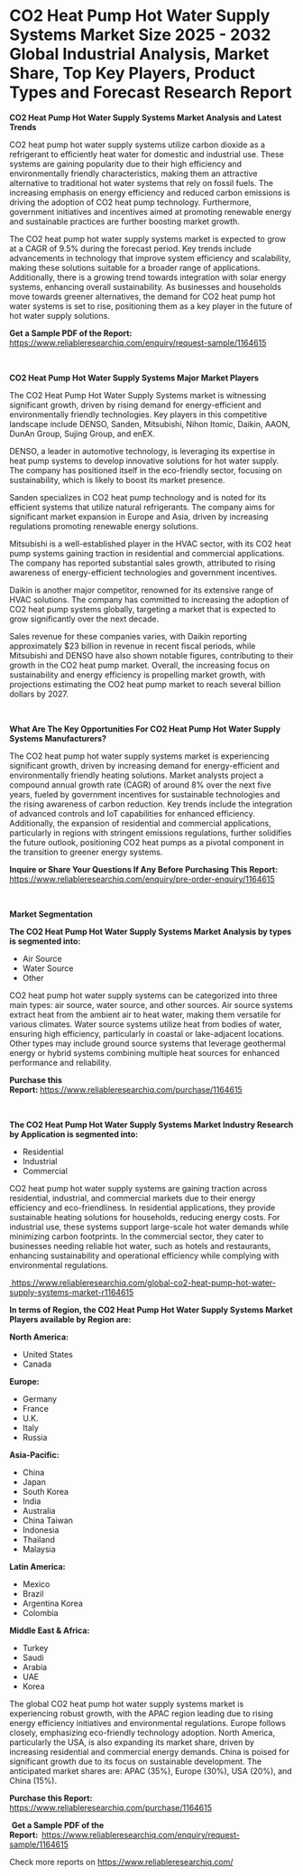 <p><h1>CO2 Heat Pump Hot Water Supply Systems Market Size 2025 - 2032 Global Industrial Analysis, Market Share, Top Key Players, Product Types and Forecast Research Report</h1></p><p><strong>CO2 Heat Pump Hot Water Supply Systems Market Analysis and Latest Trends</strong></p>
<p><p>CO2 heat pump hot water supply systems utilize carbon dioxide as a refrigerant to efficiently heat water for domestic and industrial use. These systems are gaining popularity due to their high efficiency and environmentally friendly characteristics, making them an attractive alternative to traditional hot water systems that rely on fossil fuels. The increasing emphasis on energy efficiency and reduced carbon emissions is driving the adoption of CO2 heat pump technology. Furthermore, government initiatives and incentives aimed at promoting renewable energy and sustainable practices are further boosting market growth.</p><p>The CO2 heat pump hot water supply systems market is expected to grow at a CAGR of 9.5% during the forecast period. Key trends include advancements in technology that improve system efficiency and scalability, making these solutions suitable for a broader range of applications. Additionally, there is a growing trend towards integration with solar energy systems, enhancing overall sustainability. As businesses and households move towards greener alternatives, the demand for CO2 heat pump hot water systems is set to rise, positioning them as a key player in the future of hot water supply solutions.</p></p>
<p><strong>Get a Sample PDF of the Report:&nbsp;</strong> <a href="https://www.reliableresearchiq.com/enquiry/request-sample/1164615?utm_campaign=2246&utm_medium=2&utm_source=Github&utm_content=ia&utm_term=27022025&utm_id=co2-heat-pump-hot-water-supply-systems">https://www.reliableresearchiq.com/enquiry/request-sample/1164615</a></p>
<p>&nbsp;</p>
<p><strong>CO2 Heat Pump Hot Water Supply Systems Major Market Players</strong></p>
<p><p>The CO2 Heat Pump Hot Water Supply Systems market is witnessing significant growth, driven by rising demand for energy-efficient and environmentally friendly technologies. Key players in this competitive landscape include DENSO, Sanden, Mitsubishi, Nihon Itomic, Daikin, AAON, DunAn Group, Sujing Group, and enEX.</p><p>DENSO, a leader in automotive technology, is leveraging its expertise in heat pump systems to develop innovative solutions for hot water supply. The company has positioned itself in the eco-friendly sector, focusing on sustainability, which is likely to boost its market presence.</p><p>Sanden specializes in CO2 heat pump technology and is noted for its efficient systems that utilize natural refrigerants. The company aims for significant market expansion in Europe and Asia, driven by increasing regulations promoting renewable energy solutions. </p><p>Mitsubishi is a well-established player in the HVAC sector, with its CO2 heat pump systems gaining traction in residential and commercial applications. The company has reported substantial sales growth, attributed to rising awareness of energy-efficient technologies and government incentives.</p><p>Daikin is another major competitor, renowned for its extensive range of HVAC solutions. The company has committed to increasing the adoption of CO2 heat pump systems globally, targeting a market that is expected to grow significantly over the next decade.</p><p>Sales revenue for these companies varies, with Daikin reporting approximately $23 billion in revenue in recent fiscal periods, while Mitsubishi and DENSO have also shown notable figures, contributing to their growth in the CO2 heat pump market. Overall, the increasing focus on sustainability and energy efficiency is propelling market growth, with projections estimating the CO2 heat pump market to reach several billion dollars by 2027.</p></p>
<p>&nbsp;</p>
<p><strong>What Are The Key Opportunities For CO2 Heat Pump Hot Water Supply Systems Manufacturers?</strong></p>
<p><p>The CO2 heat pump hot water supply systems market is experiencing significant growth, driven by increasing demand for energy-efficient and environmentally friendly heating solutions. Market analysts project a compound annual growth rate (CAGR) of around 8% over the next five years, fueled by government incentives for sustainable technologies and the rising awareness of carbon reduction. Key trends include the integration of advanced controls and IoT capabilities for enhanced efficiency. Additionally, the expansion of residential and commercial applications, particularly in regions with stringent emissions regulations, further solidifies the future outlook, positioning CO2 heat pumps as a pivotal component in the transition to greener energy systems.</p></p>
<p><strong>Inquire or Share Your Questions If Any Before Purchasing This Report:</strong> <a href="https://www.reliableresearchiq.com/enquiry/pre-order-enquiry/1164615?utm_campaign=2246&utm_medium=2&utm_source=Github&utm_content=ia&utm_term=27022025&utm_id=co2-heat-pump-hot-water-supply-systems">https://www.reliableresearchiq.com/enquiry/pre-order-enquiry/1164615</a></p>
<p>&nbsp;</p>
<p><strong>Market Segmentation</strong></p>
<p><strong>The CO2 Heat Pump Hot Water Supply Systems Market Analysis by types is segmented into:</strong></p>
<p><ul><li>Air Source</li><li>Water Source</li><li>Other</li></ul></p>
<p><p>CO2 heat pump hot water supply systems can be categorized into three main types: air source, water source, and other sources. Air source systems extract heat from the ambient air to heat water, making them versatile for various climates. Water source systems utilize heat from bodies of water, ensuring high efficiency, particularly in coastal or lake-adjacent locations. Other types may include ground source systems that leverage geothermal energy or hybrid systems combining multiple heat sources for enhanced performance and reliability.</p></p>
<p><strong>Purchase this Report:&nbsp;</strong><a href="https://www.reliableresearchiq.com/purchase/1164615?utm_campaign=2246&utm_medium=2&utm_source=Github&utm_content=ia&utm_term=27022025&utm_id=co2-heat-pump-hot-water-supply-systems">https://www.reliableresearchiq.com/purchase/1164615</a></p>
<p>&nbsp;</p>
<p><strong>The CO2 Heat Pump Hot Water Supply Systems Market Industry Research by Application is segmented into:</strong></p>
<p><ul><li>Residential</li><li>Industrial</li><li>Commercial</li></ul></p>
<p><p>CO2 heat pump hot water supply systems are gaining traction across residential, industrial, and commercial markets due to their energy efficiency and eco-friendliness. In residential applications, they provide sustainable heating solutions for households, reducing energy costs. For industrial use, these systems support large-scale hot water demands while minimizing carbon footprints. In the commercial sector, they cater to businesses needing reliable hot water, such as hotels and restaurants, enhancing sustainability and operational efficiency while complying with environmental regulations.</p></p>
<p><a href="https://www.reliableresearchiq.com/global-co2-heat-pump-hot-water-supply-systems-market-r1164615?utm_campaign=2246&utm_medium=2&utm_source=Github&utm_content=ia&utm_term=27022025&utm_id=co2-heat-pump-hot-water-supply-systems">&nbsp;https://www.reliableresearchiq.com/global-co2-heat-pump-hot-water-supply-systems-market-r1164615</a></p>
<p><strong>In terms of Region, the CO2 Heat Pump Hot Water Supply Systems Market Players available by Region are:</strong></p>
<p>
    <p> <strong> North America: </strong>
        <ul>
            <li>United States</li>
            <li>Canada</li>
        </ul>
        </p> 
    <p> <strong> Europe: </strong>
        <ul>
            <li>Germany</li>
            <li>France</li>
            <li>U.K.</li>
            <li>Italy</li>
            <li>Russia</li>
        </ul>
        </p> 
    <p> <strong> Asia-Pacific: </strong>
        <ul>
            <li>China</li>
            <li>Japan</li>
            <li>South Korea</li>
            <li>India</li>
            <li>Australia</li>
            <li>China Taiwan</li>
            <li>Indonesia</li>
            <li>Thailand</li>
            <li>Malaysia</li>
        </ul>
        </p> 
    <p> <strong> Latin America: </strong>
        <ul>
            <li>Mexico</li>
            <li>Brazil</li>
            <li>Argentina Korea</li>
            <li>Colombia</li>
        </ul>
        </p> 
    <p> <strong> Middle East & Africa: </strong>
        <ul>
            <li>Turkey</li>
            <li>Saudi</li>
            <li>Arabia</li>
            <li>UAE</li>
            <li>Korea</li>
        </ul>
    </p>
    </p>
<p><p>The global CO2 heat pump hot water supply systems market is experiencing robust growth, with the APAC region leading due to rising energy efficiency initiatives and environmental regulations. Europe follows closely, emphasizing eco-friendly technology adoption. North America, particularly the USA, is also expanding its market share, driven by increasing residential and commercial energy demands. China is poised for significant growth due to its focus on sustainable development. The anticipated market shares are: APAC (35%), Europe (30%), USA (20%), and China (15%).</p></p>
<p><strong>Purchase this Report: </strong><a href="https://www.reliableresearchiq.com/purchase/1164615?utm_campaign=2246&utm_medium=2&utm_source=Github&utm_content=ia&utm_term=27022025&utm_id=co2-heat-pump-hot-water-supply-systems">https://www.reliableresearchiq.com/purchase/1164615</a></p>
<p>&nbsp;<strong>Get a Sample PDF of the Report:&nbsp;&nbsp;</strong><a href="https://www.reliableresearchiq.com/enquiry/request-sample/1164615?utm_campaign=2246&utm_medium=2&utm_source=Github&utm_content=ia&utm_term=27022025&utm_id=co2-heat-pump-hot-water-supply-systems">https://www.reliableresearchiq.com/enquiry/request-sample/1164615</a></p>
<p><strong></strong></p>
<p>Check more reports on <a href="https://www.reliableresearchiq.com/?utm_campaign=2246&utm_medium=2&utm_source=Github&utm_content=ia&utm_term=27022025&utm_id=co2-heat-pump-hot-water-supply-systems">https://www.reliableresearchiq.com/</a></p>